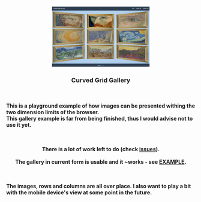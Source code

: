 <p align="center">
  <img width="260" height="161" src="https://github.com/rkruk/curved-grid-gallery/blob/master/img/mini.jpg">
</p>
 <h3 align="center"><b> Curved Grid Gallery </h3>
 <br><br>
This is a playground example of how images can be presented withing the two dimension limits of the browser.<br>
This gallery example is far from being finished, thus I would advise not to use it yet.<br><br><br>
<p align="center">There is a lot of work left to do (check <a href="https://github.com/rkruk/curved-grid-gallery/issues">issues</a>).<br><br>
  The gallery in current form is usable and it ~works - see <a href="https://rkruk.github.io/curved-grid-gallery/">EXAMPLE</a>.</p><br><br> 
The images, rows and columns are all over place. I also want to play a bit with the mobile device's view at some point in the future.
<br><br> 
